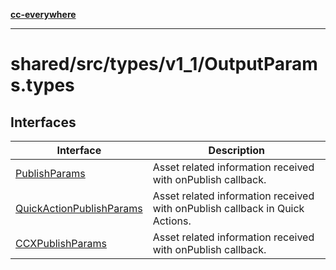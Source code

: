 [**cc-everywhere**](../../../../../index.md)

***

# shared/src/types/v1\_1/OutputParams.types

## Interfaces

| Interface | Description |
| ------ | ------ |
| [PublishParams](../../v1-1/output-params-types/interfaces/publish-params.md) | Asset related information received with onPublish callback. |
| [QuickActionPublishParams](../../v1-1/output-params-types/interfaces/quick-action-publish-params.md) | Asset related information received with onPublish callback in Quick Actions. |
| [CCXPublishParams](../../v1-1/output-params-types/interfaces/ccx-publish-params.md) | Asset related information received with onPublish callback. |
